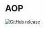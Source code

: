 # AOP
[![GitHub release](https://img.shields.io/github/release/Naereen/StrapDown.js.svg)](https://cutt.ly/1f1fU3G)
